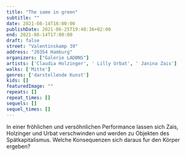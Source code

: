 ```yaml
---
title: "The same in green"
subtitle: ""
date: 2021-08-14T16:00:00
publishDate: 2021-06-25T19:40:36+02:00
end: 2021-08-14T17:00:00
draft: false
street: "Valentinskamp 39"
address: "20354 Hamburg"
organizers: ["Galerie LADØNS"]
artists: ['Claudia Holzinger', ' Lilly Urbat', ' Janina Zais']
walks: ['Mitte']
genres: ['darstellende Kunst']
kids: []
featuredImage: ""
repeats: []
repeat_times: []
sequels: []
sequel_times: []
---
```


In einer fröhlichen und versöhnlichen Performance lassen sich Zais, Holzinger und Urbat verschwinden und werden zu Objekten des Spätkapitalismus. Welche Konsequenzen sich daraus fur den Körper ergeben?
